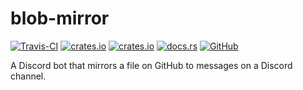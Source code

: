 # blob-mirror
[![Travis-CI](https://travis-ci.com/SOF3/blob-mirror.svg?branch=master)](https://travis-ci.om/SOF3/blob-mirror)
[![crates.io](https://img.shields.io/crates/v/blob-mirror.svg)](https://crates.io/crates/blob-mirror)
[![crates.io](https://img.shields.io/crates/d/blob-mirror.svg)](https://crates.io/crates/blob-mirror)
[![docs.rs](https://docs.rs/blob-mirror/badge.svg)](https://docs.rs/blob-mirror)
[![GitHub](https://img.shields.io/github/stars/SOF3/blob-mirror?style=social)](https://github.com/SOF3/blob-mirror)

A Discord bot that mirrors a file on GitHub to messages on a Discord channel.
